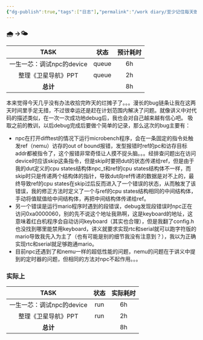 ```yaml
---
{"dg-publish":true,"tags":["日志"],"permalink":"/work diary/至少记住每天做了什么/2024-06-07：周五/","dgPassFrontmatter":true}
---
```


### 🌧️ ->🌤

|       TASK        |  状态   | 预计耗时 |
| :---------------: | :---: | :--: |
| 一生一芯：调试npc的device | queue |  6h  |
|    整理《卫星导航》PPT    | queue |  2h  |
|      **总计**       |       |  8h  |
本来觉得今天几乎没有办法收拾完昨天的烂摊子了。。。漫长的bug链条让我在这两天时间里手足无措，不过很幸运还是赶在计划范围内解决了问题。就像讲义中对代码的描述类似，在一次一次成功地debug后，我也会对自己越来越有信心吧。
吸取之前的教训，以后debug完成后要做个简单的记录，那么这次的bug主要有：
* npc在打开difftest的情况下运行microbench程序，会在一条固定的指令处触发ref（nemu）访存的out of bound报错，发型报错时ref的pc和访存目标addr都被指令了，这个报错非常奇怪让人摸不捉头脑。。。经排查问题出在访问device时应该skip这条指令，但是skip时要把dut的状态传递给ref，但是由于我的dut定义的cpu states结构体npc_t和ref的cpu states结构体不一样，而skip时只是传递两个结构体的指针，导致dut向ref传递的数据是对不上的，最终导致ref的cpu states在skip过后反而进入了一个错误的状态，从而触发了该错误，我的修正方法时定义了一个与ref的cpu states结构相同的中间结构体，手动将值赋值给中间结构体，再把中间结构体传递给ref。
* 另一个错误是运行mario程序时遇到的段错误，debug发现段错误时npc正在访问0xa0000060，别的先不说这个地址我熟啊，这是keyboard的地址，这意味着红白机程序会自动访问keyboard（其实也合理），但是我翻了config.h也没找到哪里能禁用keyboard，讲义就要求实现rtc和serial就可以跑字符版的mario导致我先入为主了（也有可能是别的细节我没有注意到？），我以为正确实现rtc和serial就足够跑通mario。
* 目前npc还遇到了和nemu一样的超低性能的问题，nemu的问题在于讲义中提到的定时器的问题，但相同的方法对npc不起作用。。。
### 实际上
|       TASK        | 状态  | 实际耗时 |
| :---------------: | :-: | :--: |
| 一生一芯：调试npc的device | run |  6h  |
|    整理《卫星导航》PPT    | run |  2h  |
|      **总计**       |     |  8h  |
